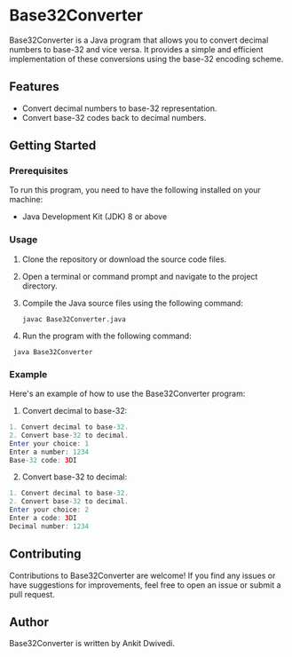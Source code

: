 # Base32Converter

Base32Converter is a Java program that allows you to convert decimal numbers to base-32 and vice versa. It provides a simple and efficient implementation of these conversions using the base-32 encoding scheme.

## Features

- Convert decimal numbers to base-32 representation.
- Convert base-32 codes back to decimal numbers.

## Getting Started

### Prerequisites

To run this program, you need to have the following installed on your machine:

- Java Development Kit (JDK) 8 or above

### Usage

1. Clone the repository or download the source code files.
2. Open a terminal or command prompt and navigate to the project directory.
3. Compile the Java source files using the following command:

   ```shell
   javac Base32Converter.java
   ```
4. Run the program with the following command:

  ```shell
   java Base32Converter
  ```
### Example

Here's an example of how to use the Base32Converter program:

1. Convert decimal to base-32:

  ```java
  1. Convert decimal to base-32.
  2. Convert base-32 to decimal.
  Enter your choice: 1
  Enter a number: 1234
  Base-32 code: 3DI
  ```

2. Convert base-32 to decimal:
  ```java
  1. Convert decimal to base-32.
  2. Convert base-32 to decimal.
  Enter your choice: 2
  Enter a code: 3DI
  Decimal number: 1234
  ```
  
## Contributing

Contributions to Base32Converter are welcome! If you find any issues or have suggestions for improvements, feel free to open an issue or submit a pull request.

## Author

Base32Converter is written by Ankit Dwivedi.

